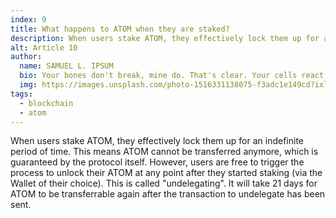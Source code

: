 ```yaml
---
index: 9
title: What happens to ATOM when they are staked?
description: When users stake ATOM, they effectively lock them up for an indefinite period of time.
alt: Article 10
author: 
  name: SAMUEL L. IPSUM
  bio: Your bones don't break, mine do. That's clear. Your cells react to bacteria and viruses differently than mine. You don't get sick, I do. That's also clear. But for some reason, you and I react the exact same way to water. We swallow it too fast, we choke. We get some in our lungs, we drown. However unreal it may seem, we are connected, you and I. We're on the same curve, just on opposite ends.
  img: https://images.unsplash.com/photo-1516331138075-f3adc1e149cd?ixlib=rb-1.2.1&ixid=MXwxMjA3fDB8MHxwaG90by1wYWdlfHx8fGVufDB8fHw%3D&auto=format&fit=crop&w=800&q=60
tags: 
  - blockchain
  - atom
---
```


When users stake ATOM, they effectively lock them up for an indefinite period of time. This means ATOM cannot be transferred anymore, which is guaranteed by the protocol itself. However, users are free to trigger the process to unlock their ATOM at any point after they started staking (via the Wallet of their choice). This is called "undelegating". It will take 21 days for ATOM to be transferrable again after the transaction to undelegate has been sent.